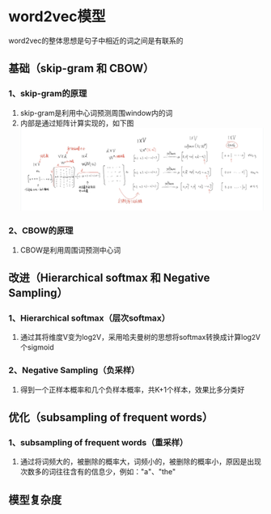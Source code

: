 # word2vec模型
word2vec的整体思想是句子中相近的词之间是有联系的
## 基础（skip-gram 和 CBOW）
### 1、skip-gram的原理
1. skip-gram是利用中心词预测周围window内的词  
2. 内部是通过矩阵计算实现的，如下图  
![skip-gram](pic\skip-gram.png)
### 2、CBOW的原理
1. CBOW是利用周围词预测中心词
## 改进（Hierarchical softmax 和 Negative Sampling）
### 1、Hierarchical softmax（层次softmax）
1. 通过其将维度V变为log<font size=2>2</font>V，采用哈夫曼树的思想将softmax转换成计算log<font size=2>2</font>V个sigmoid
### 2、Negative Sampling（负采样）
1. 得到一个正样本概率和几个负样本概率，共K+1个样本，效果比多分类好
## 优化（subsampling of frequent words）
### 1、subsampling of frequent words（重采样）
1. 通过将词频大的，被删除的概率大，词频小的，被删除的概率小，原因是出现次数多的词往往含有的信息少，例如："a"、"the"
## 模型复杂度
